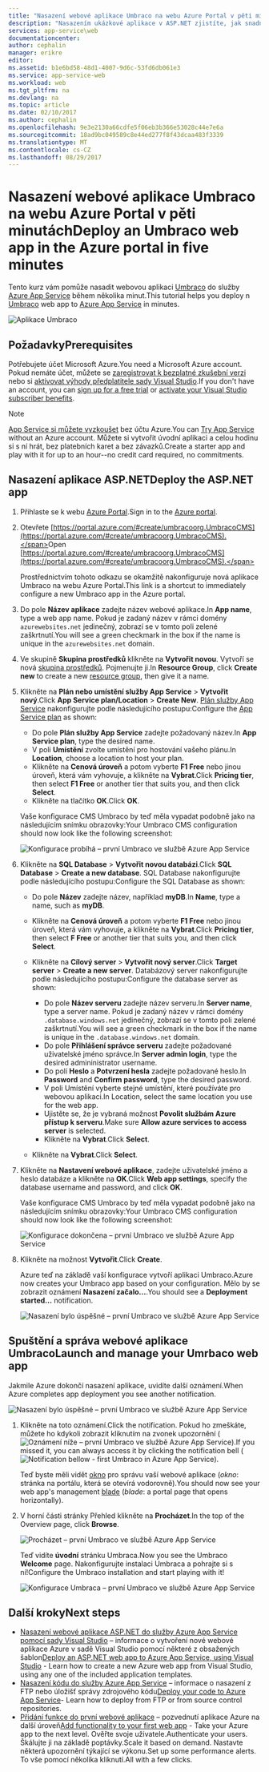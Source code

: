 ```yaml
---
title: "Nasazení webové aplikace Umbraco na webu Azure Portal v pěti minutách | Dokumentace Microsoftu"
description: "Nasazením ukázkové aplikace v ASP.NET zjistíte, jak snadné je spustit webové aplikace ve službě App Service. Výsledky si můžete okamžitě prohlédnout."
services: app-service\web
documentationcenter: 
author: cephalin
manager: erikre
editor: 
ms.assetid: b1e6bd58-48d1-4007-9d6c-53fd6db061e3
ms.service: app-service-web
ms.workload: web
ms.tgt_pltfrm: na
ms.devlang: na
ms.topic: article
ms.date: 02/10/2017
ms.author: cephalin
ms.openlocfilehash: 9e3e2130a66cdfe5f06eb3b366e53028c44e7e6a
ms.sourcegitcommit: 18ad9bc049589c8e44ed277f8f43dcaa483f3339
ms.translationtype: MT
ms.contentlocale: cs-CZ
ms.lasthandoff: 08/29/2017
---
```

# <a name="deploy-an-umbraco-web-app-in-the-azure-portal-in-five-minutes"></a><span data-ttu-id="80345-104">Nasazení webové aplikace Umbraco na webu Azure Portal v pěti minutách</span><span class="sxs-lookup"><span data-stu-id="80345-104">Deploy an Umbraco web app in the Azure portal in five minutes</span></span>

<span data-ttu-id="80345-105">Tento kurz vám pomůže nasadit webovou aplikaci [Umbraco](https://our.umbraco.org/) do služby [Azure App Service](../app-service/app-service-value-prop-what-is.md) během několika minut.</span><span class="sxs-lookup"><span data-stu-id="80345-105">This tutorial helps you deploy n [Umbraco](https://our.umbraco.org/) web app to [Azure App Service](../app-service/app-service-value-prop-what-is.md) in minutes.</span></span>

![Aplikace Umbraco](./media/app-service-web-get-started-dotnet-portal/defaultpage.png)

## <a name="prerequisites"></a><span data-ttu-id="80345-107">Požadavky</span><span class="sxs-lookup"><span data-stu-id="80345-107">Prerequisites</span></span>
<span data-ttu-id="80345-108">Potřebujete účet Microsoft Azure.</span><span class="sxs-lookup"><span data-stu-id="80345-108">You need a Microsoft Azure account.</span></span> <span data-ttu-id="80345-109">Pokud nemáte účet, můžete se [zaregistrovat k bezplatné zkušební verzi](https://azure.microsoft.com/pricing/free-trial/?WT.mc_id=A261C142F) nebo si [aktivovat výhody předplatitele sady Visual Studio](https://azure.microsoft.com/pricing/member-offers/msdn-benefits-details/?WT.mc_id=A261C142F).</span><span class="sxs-lookup"><span data-stu-id="80345-109">If you don't have an account, you can [sign up for a free trial](https://azure.microsoft.com/pricing/free-trial/?WT.mc_id=A261C142F) or [activate your Visual Studio subscriber benefits](https://azure.microsoft.com/pricing/member-offers/msdn-benefits-details/?WT.mc_id=A261C142F).</span></span>

> [!NOTE]
> <span data-ttu-id="80345-110">[App Service si můžete vyzkoušet](https://azure.microsoft.com/try/app-service/) bez účtu Azure.</span><span class="sxs-lookup"><span data-stu-id="80345-110">You can [Try App Service](https://azure.microsoft.com/try/app-service/) without an Azure account.</span></span> <span data-ttu-id="80345-111">Můžete si vytvořit úvodní aplikaci a celou hodinu si s ní hrát, bez platebních karet a bez závazků.</span><span class="sxs-lookup"><span data-stu-id="80345-111">Create a starter app and play with it for up to an hour--no credit card required, no commitments.</span></span>
> 
> 

## <a name="deploy-the-aspnet-app"></a><span data-ttu-id="80345-112">Nasazení aplikace ASP.NET</span><span class="sxs-lookup"><span data-stu-id="80345-112">Deploy the ASP.NET app</span></span>
1. <span data-ttu-id="80345-113">Přihlaste se k webu [Azure Portal](https://portal.azure.com).</span><span class="sxs-lookup"><span data-stu-id="80345-113">Sign in to the [Azure portal](https://portal.azure.com).</span></span>

2. <span data-ttu-id="80345-114">Otevřete [https://portal.azure.com/#create/umbracoorg.UmbracoCMS](https://portal.azure.com/#create/umbracoorg.UmbracoCMS).</span><span class="sxs-lookup"><span data-stu-id="80345-114">Open [https://portal.azure.com/#create/umbracoorg.UmbracoCMS](https://portal.azure.com/#create/umbracoorg.UmbracoCMS).</span></span>

    <span data-ttu-id="80345-115">Prostřednictvím tohoto odkazu se okamžitě nakonfiguruje nová aplikace Umbraco na webu Azure Portal.</span><span class="sxs-lookup"><span data-stu-id="80345-115">This link is a shortcut to immediately configure a new Umbraco app in the Azure portal.</span></span>

3. <span data-ttu-id="80345-116">Do pole **Název aplikace** zadejte název webové aplikace.</span><span class="sxs-lookup"><span data-stu-id="80345-116">In **App name**, type a web app name.</span></span> <span data-ttu-id="80345-117">Pokud je zadaný název v rámci domény `azurewebsites.net` jedinečný, zobrazí se v tomto poli zelené zaškrtnutí.</span><span class="sxs-lookup"><span data-stu-id="80345-117">You will see a green checkmark in the box if the name is unique in the `azurewebsites.net` domain.</span></span>
   
5. <span data-ttu-id="80345-118">Ve skupině **Skupina prostředků** klikněte na **Vytvořit novou**. Vytvoří se nová [skupina prostředků](../azure-resource-manager/resource-group-overview.md). Pojmenujte ji.</span><span class="sxs-lookup"><span data-stu-id="80345-118">In **Resource Group**, click **Create new** to create a new [resource group](../azure-resource-manager/resource-group-overview.md), then give it a name.</span></span>

7. <span data-ttu-id="80345-119">Klikněte na **Plán nebo umístění služby App Service** > **Vytvořit nový**.</span><span class="sxs-lookup"><span data-stu-id="80345-119">Click **App Service plan/Location** > **Create New**.</span></span> <span data-ttu-id="80345-120">[Plán služby App Service](../app-service/azure-web-sites-web-hosting-plans-in-depth-overview.md) nakonfigurujte podle následujícího postupu:</span><span class="sxs-lookup"><span data-stu-id="80345-120">Configure the [App Service plan](../app-service/azure-web-sites-web-hosting-plans-in-depth-overview.md) as shown:</span></span>

    - <span data-ttu-id="80345-121">Do pole **Plán služby App Service** zadejte požadovaný název.</span><span class="sxs-lookup"><span data-stu-id="80345-121">In **App Service plan**, type the desired name.</span></span>
    - <span data-ttu-id="80345-122">V poli **Umístění** zvolte umístění pro hostování vašeho plánu.</span><span class="sxs-lookup"><span data-stu-id="80345-122">In **Location**, choose a location to host your plan.</span></span>
    - <span data-ttu-id="80345-123">Klikněte na **Cenová úroveň** a potom vyberte **F1 Free** nebo jinou úroveň, která vám vyhovuje, a klikněte na **Vybrat**.</span><span class="sxs-lookup"><span data-stu-id="80345-123">Click **Pricing tier**, then select **F1 Free** or another tier that suits you, and then click **Select**.</span></span>
    - <span data-ttu-id="80345-124">Klikněte na tlačítko **OK**.</span><span class="sxs-lookup"><span data-stu-id="80345-124">Click **OK**.</span></span>

    <span data-ttu-id="80345-125">Vaše konfigurace CMS Umbraco by teď měla vypadat podobně jako na následujícím snímku obrazovky:</span><span class="sxs-lookup"><span data-stu-id="80345-125">Your Umbraco CMS configuration should now look like the following screenshot:</span></span>

    ![Konfigurace probíhá – první Umbraco ve službě Azure App Service](./media/app-service-web-get-started-dotnet-portal/configure-in-progress.png)

12. <span data-ttu-id="80345-127">Klikněte na **SQL Database** > **Vytvořit novou databázi**.</span><span class="sxs-lookup"><span data-stu-id="80345-127">Click **SQL Database** > **Create a new database**.</span></span> <span data-ttu-id="80345-128">SQL Database nakonfigurujte podle následujícího postupu:</span><span class="sxs-lookup"><span data-stu-id="80345-128">Configure the SQL Database as shown:</span></span>

    - <span data-ttu-id="80345-129">Do pole **Název** zadejte název, například **myDB**.</span><span class="sxs-lookup"><span data-stu-id="80345-129">In **Name**, type a name, such as **myDB**.</span></span>
    - <span data-ttu-id="80345-130">Klikněte na **Cenová úroveň** a potom vyberte **F1 Free** nebo jinou úroveň, která vám vyhovuje, a klikněte na **Vybrat**.</span><span class="sxs-lookup"><span data-stu-id="80345-130">Click **Pricing tier**, then select **F Free** or another tier that suits you, and then click **Select**.</span></span>
    - <span data-ttu-id="80345-131">Klikněte na **Cílový server** > **Vytvořit nový server**.</span><span class="sxs-lookup"><span data-stu-id="80345-131">Click **Target server** > **Create a new server**.</span></span> <span data-ttu-id="80345-132">Databázový server nakonfigurujte podle následujícího postupu:</span><span class="sxs-lookup"><span data-stu-id="80345-132">Configure the database server as shown:</span></span>

        - <span data-ttu-id="80345-133">Do pole **Název serveru** zadejte název serveru.</span><span class="sxs-lookup"><span data-stu-id="80345-133">In **Server name**, type a server name.</span></span> <span data-ttu-id="80345-134">Pokud je zadaný název v rámci domény `.database.windows.net` jedinečný, zobrazí se v tomto poli zelené zaškrtnutí.</span><span class="sxs-lookup"><span data-stu-id="80345-134">You will see a green checkmark in the box if the name is unique in the `.database.windows.net` domain.</span></span>
        - <span data-ttu-id="80345-135">Do pole **Přihlášení správce serveru** zadejte požadované uživatelské jméno správce.</span><span class="sxs-lookup"><span data-stu-id="80345-135">In **Server admin login**, type the desired admininistrator username.</span></span>
        - <span data-ttu-id="80345-136">Do polí **Heslo** a **Potvrzení hesla** zadejte požadované heslo.</span><span class="sxs-lookup"><span data-stu-id="80345-136">In **Password** and **Confirm password**, type the desired password.</span></span>
        - <span data-ttu-id="80345-137">V poli Umístění vyberte stejné umístění, které používáte pro webovou aplikaci.</span><span class="sxs-lookup"><span data-stu-id="80345-137">In Location, select the same location you use for the web app.</span></span>
        - <span data-ttu-id="80345-138">Ujistěte se, že je vybraná možnost **Povolit službám Azure přístup k serveru**.</span><span class="sxs-lookup"><span data-stu-id="80345-138">Make sure **Allow azure services to access server** is selected.</span></span>
        - <span data-ttu-id="80345-139">Klikněte na **Vybrat**.</span><span class="sxs-lookup"><span data-stu-id="80345-139">Click **Select**.</span></span>
    
    - <span data-ttu-id="80345-140">Klikněte na **Vybrat**.</span><span class="sxs-lookup"><span data-stu-id="80345-140">Click **Select**.</span></span>

13. <span data-ttu-id="80345-141">Klikněte na **Nastavení webové aplikace**, zadejte uživatelské jméno a heslo databáze a klikněte na **OK**.</span><span class="sxs-lookup"><span data-stu-id="80345-141">Click **Web app settings**, specify the database username and password, and click **OK**.</span></span>

    <span data-ttu-id="80345-142">Vaše konfigurace CMS Umbraco by teď měla vypadat podobně jako na následujícím snímku obrazovky:</span><span class="sxs-lookup"><span data-stu-id="80345-142">Your Umbraco CMS configuration should now look like the following screenshot:</span></span>

    ![Konfigurace dokončena – první Umbraco ve službě Azure App Service](./media/app-service-web-get-started-dotnet-portal/configure-complete.png)

14. <span data-ttu-id="80345-144">Klikněte na možnost **Vytvořit**.</span><span class="sxs-lookup"><span data-stu-id="80345-144">Click **Create**.</span></span>
    
    <span data-ttu-id="80345-145">Azure teď na základě vaší konfigurace vytvoří aplikaci Umbraco.</span><span class="sxs-lookup"><span data-stu-id="80345-145">Azure now creates your Umbraco app based on your configuration.</span></span> <span data-ttu-id="80345-146">Mělo by se zobrazit oznámení **Nasazení začalo...**.</span><span class="sxs-lookup"><span data-stu-id="80345-146">You should see a **Deployment started...** notification.</span></span>

    ![Nasazení bylo úspěšné – první Umbraco ve službě Azure App Service](./media/app-service-web-get-started-dotnet-portal/deployment-started.png)
   
## <a name="launch-and-manage-your-umrbaco-web-app"></a><span data-ttu-id="80345-148">Spuštění a správa webové aplikace Umbraco</span><span class="sxs-lookup"><span data-stu-id="80345-148">Launch and manage your Umrbaco web app</span></span>

<span data-ttu-id="80345-149">Jakmile Azure dokončí nasazení aplikace, uvidíte další oznámení.</span><span class="sxs-lookup"><span data-stu-id="80345-149">When Azure completes app deployment you see another notification.</span></span>

![Nasazení bylo úspěšné – první Umbraco ve službě Azure App Service](./media/app-service-web-get-started-dotnet-portal/deployment-succeeded.png)

1. <span data-ttu-id="80345-151">Klikněte na toto oznámení.</span><span class="sxs-lookup"><span data-stu-id="80345-151">Click the notification.</span></span> <span data-ttu-id="80345-152">Pokud ho zmeškáte, můžete ho kdykoli zobrazit kliknutím na zvonek upozornění (![Oznámení níže – první Umbraco ve službě Azure App Service](./media/app-service-web-get-started-dotnet-portal/notification.png)).</span><span class="sxs-lookup"><span data-stu-id="80345-152">If you missed it, you can always access it by clicking the notification bell (![Notification bellow - first Umbraco in Azure App Service](./media/app-service-web-get-started-dotnet-portal/notification.png)).</span></span>

    <span data-ttu-id="80345-153">Teď byste měli vidět [okno](../azure-resource-manager/resource-group-portal.md#manage-resources) pro správu vaší webové aplikace (*okno*: stránka na portálu, která se otevírá vodorovně).</span><span class="sxs-lookup"><span data-stu-id="80345-153">You should now see your web app's management [blade](../azure-resource-manager/resource-group-portal.md#manage-resources) (*blade*: a portal page that opens horizontally).</span></span>

3. <span data-ttu-id="80345-154">V horní části stránky Přehled klikněte na **Procházet**.</span><span class="sxs-lookup"><span data-stu-id="80345-154">In the top of the Overview page, click **Browse**.</span></span>
   
    ![Procházet – první Umbraco ve službě Azure App Service](./media/app-service-web-get-started-dotnet-portal/browse.png)

    <span data-ttu-id="80345-156">Teď vidíte **úvodní** stránku Umbraca.</span><span class="sxs-lookup"><span data-stu-id="80345-156">Now you see the Umbraco **Welcome** page.</span></span> <span data-ttu-id="80345-157">Nakonfigurujte instalaci Umbraca a pohrajte si s ní!</span><span class="sxs-lookup"><span data-stu-id="80345-157">Configure the Umbraco installation and start playing with it!</span></span>

    ![Konfigurace Umbraca – první Umbraco ve službě Azure App Service](./media/app-service-web-get-started-dotnet-portal/umbraco-config.png)
    
## <a name="next-steps"></a><span data-ttu-id="80345-159">Další kroky</span><span class="sxs-lookup"><span data-stu-id="80345-159">Next steps</span></span>
* <span data-ttu-id="80345-160">[Nasazení webové aplikace ASP.NET do služby Azure App Service pomocí sady Visual Studio](app-service-web-get-started-dotnet.md) – informace o vytvoření nové webové aplikace Azure v sadě Visual Studio pomocí některé z obsažených šablon</span><span class="sxs-lookup"><span data-stu-id="80345-160">[Deploy an ASP.NET web app to Azure App Service, using Visual Studio](app-service-web-get-started-dotnet.md) - Learn how to create a new Azure web app from Visual Studio, using any one of the included application templates.</span></span>
* <span data-ttu-id="80345-161">[Nasazení kódu do služby Azure App Service](web-sites-deploy.md) – informace o nasazení z FTP nebo úložišť správy zdrojového kódu</span><span class="sxs-lookup"><span data-stu-id="80345-161">[Deploy your code to Azure App Service](web-sites-deploy.md)- Learn how to deploy from FTP or from source control repositories.</span></span>
* <span data-ttu-id="80345-162">[Přidání funkce do první webové aplikace](app-service-web-get-started-2.md) – pozvednutí aplikace Azure na další úroveň</span><span class="sxs-lookup"><span data-stu-id="80345-162">[Add functionality to your first web app](app-service-web-get-started-2.md) - Take your Azure app to the next level.</span></span> <span data-ttu-id="80345-163">Ověřte svoje uživatele.</span><span class="sxs-lookup"><span data-stu-id="80345-163">Authenticate your users.</span></span> <span data-ttu-id="80345-164">Škálujte ji na základě poptávky.</span><span class="sxs-lookup"><span data-stu-id="80345-164">Scale it based on demand.</span></span> <span data-ttu-id="80345-165">Nastavte některá upozornění týkající se výkonu.</span><span class="sxs-lookup"><span data-stu-id="80345-165">Set up some performance alerts.</span></span> <span data-ttu-id="80345-166">To vše pomocí několika kliknutí.</span><span class="sxs-lookup"><span data-stu-id="80345-166">All with a few clicks.</span></span>
